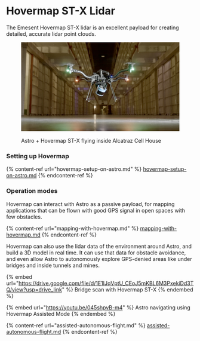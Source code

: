 # Hovermap ST-X Lidar

The Emesent Hovermap ST-X lidar is an excellent payload for creating detailed, accurate lidar point clouds.

<figure><img src="../../../.gitbook/assets/Screenshot 2023-12-13 at 10.08.05 AM.jpg" alt=""><figcaption><p>Astro + Hovermap ST-X flying inside Alcatraz Cell House </p></figcaption></figure>

### Setting up Hovermap

{% content-ref url="hovermap-setup-on-astro.md" %}
[hovermap-setup-on-astro.md](hovermap-setup-on-astro.md)
{% endcontent-ref %}

### Operation modes

Hovermap can interact with Astro as a passive payload, for mapping applications that can be flown with good GPS signal in open spaces with few obstacles. &#x20;

{% content-ref url="mapping-with-hovermap.md" %}
[mapping-with-hovermap.md](mapping-with-hovermap.md)
{% endcontent-ref %}

Hovermap can also use the lidar data of the environment around Astro, and build a 3D model in real time. It can use that data for obstacle avoidance, and even allow Astro to autonomously explore GPS-denied areas like under bridges and inside tunnels and mines.&#x20;

{% embed url="https://drive.google.com/file/d/1E1IJqVptU_CEoJ5mKBL6M3PxekiDd3TQ/view?usp=drive_link" %}
Bridge scan with Hovermap ST-X
{% endembed %}

{% embed url="https://youtu.be/045shpvB-m4" %}
Astro navigating using Hovermap Assisted Mode
{% endembed %}

{% content-ref url="assisted-autonomous-flight.md" %}
[assisted-autonomous-flight.md](assisted-autonomous-flight.md)
{% endcontent-ref %}
